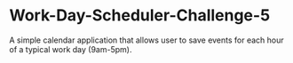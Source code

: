 # Work-Day-Scheduler-Challenge-5
A simple calendar application that allows user to save events for each hour of a typical work day (9am-5pm).
